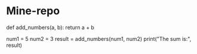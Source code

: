 # Mine-repo
def add_numbers(a, b):
    return a + b

num1 = 5
num2 = 3
result = add_numbers(num1, num2)
print("The sum is:", result)
